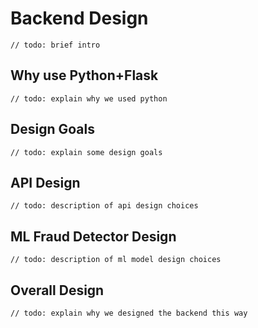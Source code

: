 # Backend Design
`// todo: brief intro`

## Why use Python+Flask
`// todo: explain why we used python`

## Design Goals
`// todo: explain some design goals`

## API Design
`// todo: description of api design choices`

## ML Fraud Detector Design
`// todo: description of ml model design choices`

## Overall Design
`// todo: explain why we designed the backend this way`
